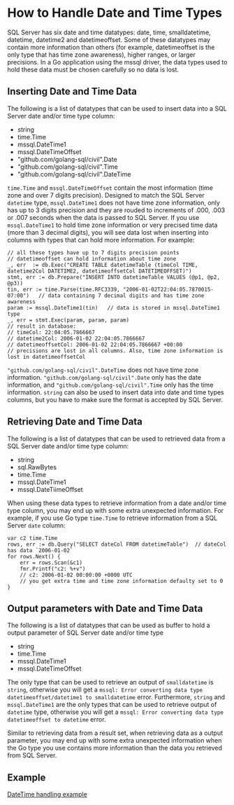 # How to Handle Date and Time Types

SQL Server has six date and time datatypes: date, time, smalldatetime, datetime, datetime2 and datetimeoffset. Some of these datatypes may contain more information than others (for example, datetimeoffset is the only type that has time zone awareness), higher ranges, or larger precisions. In a Go application using the mssql driver, the data types used to hold these data must be chosen carefully so no data is lost.

## Inserting Date and Time Data

The following is a list of datatypes that can be used to insert data into a SQL Server date and/or time type column:
- string
- time.Time
- mssql.DateTime1
- mssql.DateTimeOffset
- "github.com/golang-sql/civil".Date
- "github.com/golang-sql/civil".Time
- "github.com/golang-sql/civil".DateTime

`time.Time` and `mssql.DateTimeOffset` contain the most information (time zone and over 7 digits precision). Designed to match the SQL Server `datetime` type, `mssql.DateTime1` does not have time zone information, only has up to 3 digits precision and they are rouded to increments of .000, .003 or .007 seconds when the data is passed to SQL Server. If you use `mssql.DateTime1` to hold time zone information or very precised time data (more than 3 decimal digits), you will see data lost when inserting into columns with types that can hold more information. For example:

```
// all these types have up to 7 digits precision points
// datetimeoffset can hold information about time zone
_, err  := db.Exec("CREATE TABLE datetimeTable (timeCol TIME, datetime2Col DATETIME2, datetimeoffsetCol DATETIMEOFFSET)")
stmt, err := db.Prepare("INSERT INTO datetimeTable VALUES (@p1, @p2, @p3))
tin, err := time.Parse(time.RFC3339, "2006-01-02T22:04:05.7870015-07:00")   // data containing 7 decimal digits and has time zone awareness
param := mssql.DateTime1(tin)   // data is stored in mssql.DateTime1 type
_, err = stmt.Exec(param, param, param)
// result in database:
// timeCol: 22:04:05.7866667
// datetime2Col: 2006-01-02 22:04:05.7866667
// datetimeoffsetCol: 2006-01-02 22:04:05.7866667 +00:00
// precisions are lost in all columns. Also, time zone information is lost in datetimeoffsetCol
```

 `"github.com/golang-sql/civil".DateTime` does not have time zone information. `"github.com/golang-sql/civil".Date` only has the date information, and `"github.com/golang-sql/civil".Time` only has the time information. `string` can also be used to insert data into date and time types columns, but you have to make sure the format is accepted by SQL Server.

## Retrieving Date and Time Data

The following is a list of datatypes that can be used to retrieved data from a SQL Server date and/or time type column:
- string
- sql.RawBytes
- time.Time
- mssql.DateTime1
- mssql.DateTiimeOffset

When using these data types to retrieve information from a date and/or time type column, you may end up with some extra unexpected information. For example, if you use Go type `time.Time` to retrieve information from a SQL Server `date` column:

```
var c2 time.Time
rows, err := db.Query("SELECT dateCol FROM datetimeTable")  // dateCol has data `2006-01-02`
for rows.Next() {
    err = rows.Scan(&c1)
    fmr.Printf("c2: %+v")
    // c2: 2006-01-02 00:00:00 +0000 UTC
    // you get extra time and time zone information defaulty set to 0
}
```

## Output parameters with Date and Time Data

The following is a list of datatypes that can be used as buffer to hold a output parameter of SQL Server date and/or time type
- string
- time.Time
- mssql.DateTime1
- mssql.DateTimeOffset

The only type that can be used to retrieve an output of `smalldatetime` is `string`, otherwise you will get a `mssql: Error converting data type datetimeoffset/datetime1 to smalldatetime` error. Furthermore, `string` and `mssql.DateTime1` are the only types that can be used to retrieve output of `datetime` type, otherwise you will get a `mssql: Error converting data type datetimeoffset to datetime` error.

Similar to retrieving data from a result set, when retrieving data as a output parameter, you may end up with some extra unexpected information when the Go type you use contains more information than the data you retrieved from SQL Server.

## Example
[DateTime handling example](../datetimeoffset_example_test.go)
